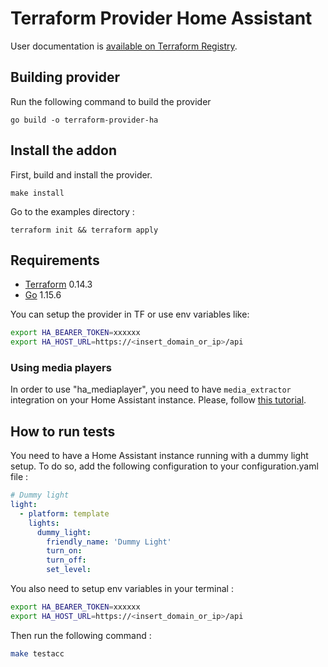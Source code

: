 # Terraform Provider Home Assistant

User documentation is [available on Terraform Registry](https://registry.terraform.io/providers/Mikescops/homeassistant/latest/docs).

## Building provider

Run the following command to build the provider

```shell
go build -o terraform-provider-ha
```

## Install the addon

First, build and install the provider.

```shell
make install
```

Go to the examples directory :

```shell
terraform init && terraform apply
```

## Requirements

- [Terraform](https://www.terraform.io/downloads.html) 0.14.3
- [Go](https://golang.org/doc/install) 1.15.6

You can setup the provider in TF or use env variables like:

```bash
export HA_BEARER_TOKEN=xxxxxx
export HA_HOST_URL=https://<insert_domain_or_ip>/api
```

### Using media players

In order to use "ha_mediaplayer", you need to have `media_extractor` integration on your Home Assistant instance.
Please, follow [this tutorial](https://www.home-assistant.io/integrations/media_extractor/).

## How to run tests

You need to have a Home Assistant instance running with a dummy light setup.
To do so, add the following configuration to your configuration.yaml file :

```yaml
# Dummy light
light:
  - platform: template
    lights:
      dummy_light:
        friendly_name: 'Dummy Light'
        turn_on:
        turn_off:
        set_level:
```

You also need to setup env variables in your terminal :

```bash
export HA_BEARER_TOKEN=xxxxxx
export HA_HOST_URL=https://<insert_domain_or_ip>/api
```

Then run the following command :

```bash
make testacc
```
